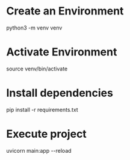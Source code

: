 # Create an Environment
python3 -m venv venv

# Activate Environment
source venv/bin/activate

# Install dependencies
pip install -r requirements.txt

# Execute project
uvicorn main:app --reload